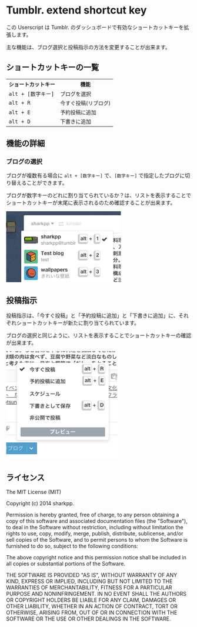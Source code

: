 # Tumblr. extend shortcut key

この Userscript は Tumblr. のダッシュボードで有効なショートカットキーを拡張します。

主な機能は、ブログ選択と投稿指示の方法を変更することが出来ます。

## ショートカットキーの一覧

<table>
  <tr>
    <th>ショートカットキー</th>
    <th>機能</th>
  </tr>
  <tr>
    <td><tt>alt + [数字キー]</tt></td>
    <td>ブログを選択</td>
  </tr>
  <tr>
    <td><tt>alt + R</tt></td>
    <td>今すぐ投稿(リブログ)</td>
  </tr>
  <tr>
    <td><tt>alt + E</tt></td>
    <td>予約投稿に追加</td>
  </tr>
  <tr>
    <td><tt>alt + D</tt></td>
    <td>下書きに追加</td>
  </tr>
</table>

## 機能の詳細

### ブログの選択

ブログが複数有る場合に `alt + [数字キー]` で、`[数字キー]` で指定したブログに切り替えることができます。

ブログが数字キーのどれに割り当てられているか？は、リストを表示することでショートカットキーが末尾に表示されるのため確認することが出来ます。

![ブログの選択](https://raw.githubusercontent.com/sharkpp-userscripts/tumblr-extend-shortcut-key/master/img/blog-select.png)

## 投稿指示

投稿指示は、「今すぐ投稿」と「予約投稿に追加」と「下書きに追加」に、それぞれショートカットキーが新たに割り当てられています。

ブログの選択と同じように、リストを表示することでショートカットキーの確認が出来ます。

![リブログボタン](https://raw.githubusercontent.com/sharkpp-userscripts/tumblr-extend-shortcut-key/master/img/reblog-button.png)

## ライセンス

The MIT License (MIT)

Copyright (c) 2014 sharkpp.

Permission is hereby granted, free of charge, to any person obtaining a copy
of this software and associated documentation files (the "Software"), to deal
in the Software without restriction, including without limitation the rights
to use, copy, modify, merge, publish, distribute, sublicense, and/or sell
copies of the Software, and to permit persons to whom the Software is
furnished to do so, subject to the following conditions:

The above copyright notice and this permission notice shall be included in
all copies or substantial portions of the Software.

THE SOFTWARE IS PROVIDED "AS IS", WITHOUT WARRANTY OF ANY KIND, EXPRESS OR
IMPLIED, INCLUDING BUT NOT LIMITED TO THE WARRANTIES OF MERCHANTABILITY,
FITNESS FOR A PARTICULAR PURPOSE AND NONINFRINGEMENT. IN NO EVENT SHALL THE
AUTHORS OR COPYRIGHT HOLDERS BE LIABLE FOR ANY CLAIM, DAMAGES OR OTHER
LIABILITY, WHETHER IN AN ACTION OF CONTRACT, TORT OR OTHERWISE, ARISING FROM,
OUT OF OR IN CONNECTION WITH THE SOFTWARE OR THE USE OR OTHER DEALINGS IN
THE SOFTWARE.
